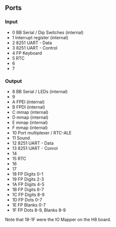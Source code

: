 ## Ports

### Input

* 0 BB Serial / Dip Switches (internal)
* 1 Interrupt register (internal)
* 2 8251 UART - Data
* 3 8251 UART - Control
* 4 FP Keyboard
* 5 RTC
* 6 
* 7

### Output

* 8 BB Serial / LEDs (internal)
* 9 
* A FPEI (internal)
* B FPDI (internal)
* C mmap (internal)
* D mmap (internal)
* E mmap (internal)
* F mmap (internal)
* 10 Port multiplexer / RTC-ALE
* 11 Sound
* 12 8251 UART - Data
* 13 8251 UART - Conrol
* 14 
* 15 RTC
* 16 
* 17
* 18 FP Digits 0-1
* 19 FP Digits 2-3
* 1A FP Digits 4-5
* 1B FP Digits 6-7
* 1C FP Digits 8-9
* 1D FP Dots 0-7
* 1E FP Blanks 0-7
* 1F FP Dots 8-9, Blanks 8-9

Note that 18-1F were the IO Mapper on the H8 board.
